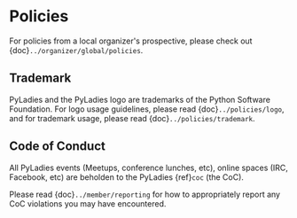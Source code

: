 # Policies

For policies from a local organizer's prospective, please check out {doc}`../organizer/global/policies`.

## Trademark

PyLadies and the PyLadies logo are trademarks of the Python Software Foundation. For logo usage guidelines, please read {doc}`../policies/logo`, and for trademark usage, please read {doc}`../policies/trademark`.

## Code of Conduct

All PyLadies events (Meetups, conference lunches, etc), online spaces (IRC, Facebook, etc) are beholden to the PyLadies {ref}`coc` (the CoC).

Please read {doc}`../member/reporting` for how to appropriately report any CoC violations you may have encountered.
